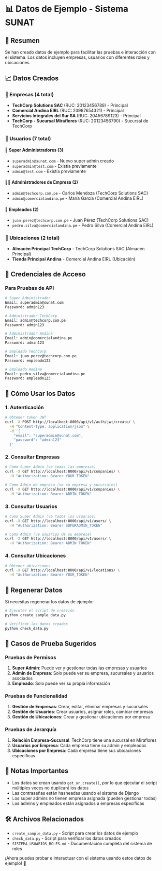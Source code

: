 # 📊 Datos de Ejemplo - Sistema SUNAT

## 🎯 Resumen

Se han creado datos de ejemplo para facilitar las pruebas e interacción con el sistema. Los datos incluyen empresas, usuarios con diferentes roles y ubicaciones.

## 📈 Datos Creados

### 🏢 Empresas (4 total)
- **TechCorp Solutions SAC** (RUC: 20123456789) - Principal
- **Comercial Andina EIRL** (RUC: 20987654321) - Principal  
- **Servicios Integrales del Sur SA** (RUC: 20456789123) - Principal
- **TechCorp - Sucursal Miraflores** (RUC: 20123456790) - Sucursal de TechCorp

### 👥 Usuarios (7 total)

#### 👑 Super Administradores (3)
- `superadmin@sunat.com` - Nuevo super admin creado
- `superadmin@test.com` - Existía previamente
- `admin@test.com` - Existía previamente

#### 👨‍💼 Administradores de Empresa (2)
- `admin@techcorp.com.pe` - Carlos Mendoza (TechCorp Solutions SAC)
- `admin@comercialandina.pe` - María García (Comercial Andina EIRL)

#### 👥 Empleados (2)
- `juan.perez@techcorp.com.pe` - Juan Pérez (TechCorp Solutions SAC)
- `pedro.silva@comercialandina.pe` - Pedro Silva (Comercial Andina EIRL)

### 📍 Ubicaciones (2 total)
- **Almacén Principal TechCorp** - TechCorp Solutions SAC (Almacén Principal)
- **Tienda Principal Andina** - Comercial Andina EIRL (Ubicación)

## 🔑 Credenciales de Acceso

### Para Pruebas de API

```bash
# Super Administrador
Email: superadmin@sunat.com
Password: admin123

# Administrador TechCorp
Email: admin@techcorp.com.pe
Password: admin123

# Administrador Andina
Email: admin@comercialandina.pe
Password: admin123

# Empleado TechCorp
Email: juan.perez@techcorp.com.pe
Password: empleado123

# Empleado Andina
Email: pedro.silva@comercialandina.pe
Password: empleado123
```

## 🚀 Cómo Usar los Datos

### 1. Autenticación
```bash
# Obtener token JWT
curl -X POST http://localhost:8000/api/v1/auth/jwt/create/ \
  -H "Content-Type: application/json" \
  -d '{
    "email": "superadmin@sunat.com",
    "password": "admin123"
  }'
```

### 2. Consultar Empresas
```bash
# Como Super Admin (ve todas las empresas)
curl -X GET http://localhost:8000/api/v1/companies/ \
  -H "Authorization: Bearer YOUR_TOKEN"

# Como Admin de empresa (ve su empresa y sucursales)
curl -X GET http://localhost:8000/api/v1/companies/ \
  -H "Authorization: Bearer ADMIN_TOKEN"
```

### 3. Consultar Usuarios
```bash
# Como Super Admin (ve todos los usuarios)
curl -X GET http://localhost:8000/api/v1/users/ \
  -H "Authorization: Bearer SUPERADMIN_TOKEN"

# Como Admin (ve usuarios de su empresa)
curl -X GET http://localhost:8000/api/v1/users/ \
  -H "Authorization: Bearer ADMIN_TOKEN"
```

### 4. Consultar Ubicaciones
```bash
# Obtener ubicaciones
curl -X GET http://localhost:8000/api/v1/locations/ \
  -H "Authorization: Bearer YOUR_TOKEN"
```

## 🔄 Regenerar Datos

Si necesitas regenerar los datos de ejemplo:

```bash
# Ejecutar el script de creación
python create_sample_data.py

# Verificar los datos creados
python check_data.py
```

## 🧪 Casos de Prueba Sugeridos

### Pruebas de Permisos
1. **Super Admin**: Puede ver y gestionar todas las empresas y usuarios
2. **Admin de Empresa**: Solo puede ver su empresa, sucursales y usuarios asociados
3. **Empleado**: Solo puede ver su propia información

### Pruebas de Funcionalidad
1. **Gestión de Empresas**: Crear, editar, eliminar empresas y sucursales
2. **Gestión de Usuarios**: Crear usuarios, asignar roles, cambiar empresas
3. **Gestión de Ubicaciones**: Crear y gestionar ubicaciones por empresa

### Pruebas de Jerarquía
1. **Relación Empresa-Sucursal**: TechCorp tiene una sucursal en Miraflores
2. **Usuarios por Empresa**: Cada empresa tiene su admin y empleados
3. **Ubicaciones por Empresa**: Cada empresa tiene sus ubicaciones específicas

## 📝 Notas Importantes

- Los datos se crean usando `get_or_create()`, por lo que ejecutar el script múltiples veces no duplicará los datos
- Las contraseñas están hasheadas usando el sistema de Django
- Los super admins no tienen empresa asignada (pueden gestionar todas)
- Los admins y empleados están asignados a empresas específicas

## 🛠️ Archivos Relacionados

- `create_sample_data.py` - Script para crear los datos de ejemplo
- `check_data.py` - Script para verificar los datos creados
- `SISTEMA_USUARIOS_ROLES.md` - Documentación completa del sistema de roles

¡Ahora puedes probar e interactuar con el sistema usando estos datos de ejemplo! 🎉